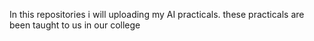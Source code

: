 In this repositories i will uploading my AI practicals. these practicals are been taught to us in our college
